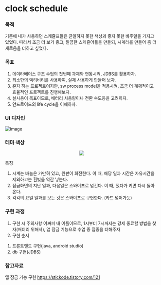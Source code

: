 # clock schedule
### 목적
기존에 내가 사용하던 스케쥴표들은 균일하지 못한 색상과 좋지 못한 비주얼을 가지고 있었다. 따라서 조금 더 보기 좋고, 깔끔한 스케쥴어플을 만들되, 시계라를 만들어 좀 더 새로움을 더하고 싶었다. 

### 목표
1. 데이타베이스 구조 수업의 첫번째 과제와 연동시켜, JDBS를 활용하자. 
2. 최소한의 액티비티를 사용하여, 실제 사용하게 만들어 보자. 
3. 혼자 하는 프로젝트이지만, sw process model을 적용시켜, 조금 더 계획적이고 효율적인 프로젝트를 진행해보자.
4. 실사용이 목표이므로, 배터리 사용량이나 전환 속도등을 고려하자. 
5. 안드로이드의 life cycle을 이해하자. 

### UI 디자인  
![image](https://user-images.githubusercontent.com/81007362/158601258-9e99b6c8-6f60-4f9b-89c6-fd595e85a223.png)
### 테마 색상  
<p align="center"><img src="https://user-images.githubusercontent.com/81007362/158588858-4e23401f-da95-4175-b797-723524c81461.png"></p>


특징
1. 시계는 바늘은 가만히 있고, 원판이 회전한다. 이 때, 해당 일과 시간은 자유시간을 제외하고는 흰빛을 약간 넣는다. 
2. 잠금화면의 지난 일과, 다음일은 스와이프로 넘긴다. 이 때, 껐다가 키면 다시 돌아온다. 
3. 각각의 요일 일과를 보는 것은 스와이프로 구현한다. (카드 넘어가듯)

### 구현 과정
1. 구현 시 주의사항
  어짜피 내 어플이므로, 1시부터 7시까지는 강제 종료할 방법을 찾자(배터리 위해서), 앱 잠금 기능으로 수업 중 집중을 더해주자
2. 구현 순서
  1) 프론트엔드 구현(java, android studio)
  2) db 구현(JDBS)


### 참고자료
앱 잠금 기능 구현 https://stickode.tistory.com/121
